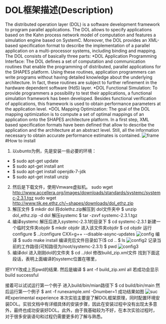 # DOL框架描述(Description)
 The distributed operation layer (DOL) is a software development framework to program parallel applications. The DOL allows to specify applications based on the Kahn process network model of computation and features a simulation engine based on SystemC. Moreover, the DOL provides an XML-based specification format to describe the implementation of a parallel application on a multi-processor systems, including binding and mapping.
 The DOL consists of basically three parts:
*DOL Application Programming Interface: The DOL defines a set of computation and communication routines that enable the programming of distributed, parallel applications for the SHAPES platform. Using these routines, application programmers can write programs without having detailed knowledge about the underlying architecture. In fact, these routines are subject to further refinement in the hardware dependent software (HdS) layer.
*DOL Functional Simulation: To provide programmers a possibility to test their applications, a functional simulation framework has been developed. Besides functional verification of applications, this framework is used to obtain performance parameters at the application level.
*DOL Mapping Optimization: The goal of the DOL mapping optimization is to compute a set of optimal mappings of an application onto the SHAPES architecture platform. In a first step, XML based specification formats have been defined that allow to describe the application and the architecture at an abstract level. Still, all the information necessary to obtain accurate performance estimates is contained.
![frame](http://p1.bpimg.com/4851/2816b7851abd9647.png)
#How to install
1. 以ubunto为例，先是安装一些必要的环境：
* $	sudo apt-get update
* $	sudo apt-get install ant
* $ 	sudo apt-get install openjdk-7-jdk
* $	sudo apt-get install unzip
2. 然后是下载文件，使用Vmware虚拟机。
sudo wget http://www.accellera.org/images/downloads/standards/systemc/systemc-2.3.1.tgz
sudo wget http://www.tik.ee.ethz.ch/~shapes/downloads/dol_ethz.zip
3. 解压文件
$	mkdir dol
将dolethz.zip解压到 dol文件夹中
$	unzip dol_ethz.zip -d dol
解压systemc
$	tar -zxvf systemc-2.3.1.tgz
4. 编译systemc
解压后进入systemc-2.3.1的目录下
$	cd systemc-2.3.1
新建一个临时文件夹objdir
$	mkdir objdir
进入该文件夹objdir
$	cd objdir
运行configure
$	../configure CXX=g++ --disable-async-updates
![config](http://i1.piimg.com/4851/28262e0db67de54a.jpg)
编译
$	sudo make install
编译完后文件目录如下($ cd ..        $ ls
![config2](http://i1.piimg.com/4851/6e7c75af10274f50.jpg)
记录当前的工作路径(可知路径为/root/systemc-2.3.1)
$	pwd
![config3](http://i1.piimg.com/4851/953cb81b9f26422b.jpg)
5. 编译dol
进入刚刚dol的文件夹
$	cd ../dol
修改build_zip.xml文件
找到下面这段话，表明上面编译的systemc位置在哪里，
<property name="systemc.inc" value="YYY/include"/>
<property name="systemc.lib" value="YYY/lib-linux/libsystemc.a"/>
把YYY改成上页pwd的结果.
然后是编译
$	ant -f build_zip.xml all
若成功会显示build successful

接着可以试试运行第一个例子
进入build/bin/mian路径下
$	cd build/bin/main
然后运行第一个例子
$	ant -f runexample.xml -Dnumber=1
成功结果如图
![suc](http://i1.piimg.com/4851/953cb81b9f26422b.jpg)
#Experimental experience
本次实验主要是了解DOL框架原理，同时配置环境安装DOL。实验文档中有详细具体的安装步骤，因此在安装过程中没有出现太多意外，最终也成功安装好DOL。此外，由于我基础较为不好，在本次实验过程时，对于很多安装语句和过程仍需要更多的了解与熟悉。
